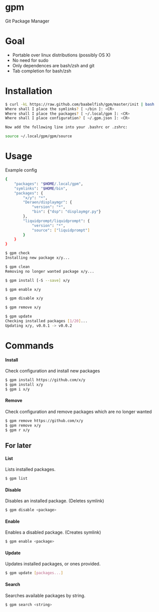 gpm
===

Git Package Manager

# Goal
- Portable over linux distributions (possibly OS X)
- No need for sudo
- Only dependences are bash/zsh and git
- Tab completion for bash/zsh

# Installation
```bash
$ curl -kL https://raw.github.com/baabelfish/gpm/master/init | bash
Where shall I place the symlinks? [ ~/bin ]: <CR>
Where shall I place the packages? [ ~/.local/gpm ]: <CR>
Where shall I place configuration? [ ~/.gpm.json ]: <CR>

Now add the following line into your .bashrc or .zshrc:

source ~/.local/gpm/gpm/source
```

# Usage

Example config
```bash
{
    "packages": "$HOME/.local/gpm",
    "symlinks": "$HOME/bin",
    "packages": {
        "x/y": "*",
        "Deraen/displaymgr": {
            "version": "*",
            "bin": {"dsp": "displaymgr.py"}
        },
        "liquidprompt/liquidprompt": {
            "version": "*",
            "source": ["liquidprompt"]
        }
    }
}
```

```bash
$ gpm check
Installing new package x/y...

$ gpm clean
Removing no longer wanted package x/y...

$ gpm install [-S --save] x/y

$ gpm enable x/y

$ gpm disable x/y

$ gpm remove x/y

$ gpm update
Checking installed packages [1/20]...
Updating x/y, v0.0.1 -> v0.0.2
```

# Commands

#### Install
Check configuration and install new packages
```bash
$ gpm install https://github.com/x/y
$ gpm install x/y
$ gpm i x/y
```

#### Remove
Check configuration and remove packages which are no longer wanted
```bash
$ gpm remove https://github.com/x/y
$ gpm remove x/y
$ gpm r x/y
```

## For later

#### List
Lists installed packages.
```bash
$ gpm list
```

#### Disable
Disables an installed package. (Deletes symlink)
```bash
$ gpm disable <package>
```

#### Enable
Enables a disabled package. (Creates symlink)
```bash
$ gpm enable <package>
```

#### Update
Updates installed packages, or ones provided.
```bash
$ gpm update [packages...]
```

#### Search
Searches available packages by string.
```bash
$ gpm search <string>
```
